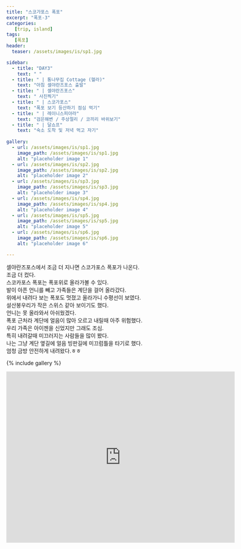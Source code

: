 ```yaml
---
title: "스코가포스 폭포"
excerpt: "폭포-3"
categories:
   [trip, island]
tags:
   [폭포]
header:
  teaser: /assets/images/is/sp1.jpg

sidebar:
  - title: "DAY3"
    text: " "
  - title: " | 통나무집 Cottage (헬라)"
    text: "아침 셀야란즈포스 출발"
  - title: " | 셀야란즈포스"
    text: " 사진찍기"
  - title: " | 스코가포스"
    text: "폭포 보기 등산하기 점심 먹기"
  - title: " | 레이니스피아라"
    text: "검은해변 / 주상절리 / 코끼리 바위보기"    
  - title: " | 달쇼프"
    text: "숙소 도착 및 저녁 먹고 자기" 
    
gallery:
  - url: /assets/images/is/sp1.jpg
    image_path: /assets/images/is/sp1.jpg
    alt: "placeholder image 1"
  - url: /assets/images/is/sp2.jpg
    image_path: /assets/images/is/sp2.jpg
    alt: "placeholder image 2"
  - url: /assets/images/is/sp3.jpg
    image_path: /assets/images/is/sp3.jpg
    alt: "placeholder image 3"
  - url: /assets/images/is/sp4.jpg
    image_path: /assets/images/is/sp4.jpg
    alt: "placeholder image 4"
  - url: /assets/images/is/sp5.jpg
    image_path: /assets/images/is/sp5.jpg
    alt: "placeholder image 5"
  - url: /assets/images/is/sp6.jpg
    image_path: /assets/images/is/sp6.jpg
    alt: "placeholder image 6"

---
```


셀야란즈포스에서 조금 더 지나면 스코가포스 폭포가 나온다.  
조금 더 컸다.  
스코카포스 폭포는 폭포위로 올라가볼 수 있다.  
발이 아픈 언니를 빼고 가족들은 계단을 걸어 올라갔다.  
위에서 내려다 보는 폭포도 멋졌고 올라가니 수평선이 보였다.  
설산봉우리가 작은 스위스 같아 보이기도 했다.  
언니는 못 올라와서 아쉬웠겠다.  
폭포 근처라 계단에 얼음이 많아 오르고 내릴때 아주 위험했다.  
우리 가족은 아이젠을 신었지만 그래도 조심.  
특히 내려갈때 미끄러지는 사람들을 많이 봤다.  
나는 그냥 계단 옆길에 얼음 빙판길에 미끄럼틀을 타기로 했다.  
엄청 금방 안전하게 내려왔다.ㅎㅎ  


{% include gallery  %}
<iframe src="https://www.google.com/maps/embed?pb=!1m28!1m12!1m3!1d113663.98742072926!2d-19.89096263948583!3d63.56815153846766!2m3!1f0!2f0!3f0!3m2!1i1024!2i768!4f13.1!4m13!3e0!4m5!1s0x48d71eade8ef2415%3A0xae01e6205209178d!2z7JWE7J207Iqs656A65OcIOyFgOyVvOuegOymiO2PrOyKpA!3m2!1d63.615623199999995!2d-19.9885688!4m5!1s0x48d73b7639a58c15%3A0xf60c71fcdfe7948!2z7JWE7J207Iqs656A65OcIOyKpOy9lOqwgO2PrOyKpA!3m2!1d63.5320523!2d-19.511370499999998!5e0!3m2!1sko!2skr!4v1556871829638!5m2!1sko!2skr" width="600" height="450" frameborder="0" style="border:0" allowfullscreen></iframe>
